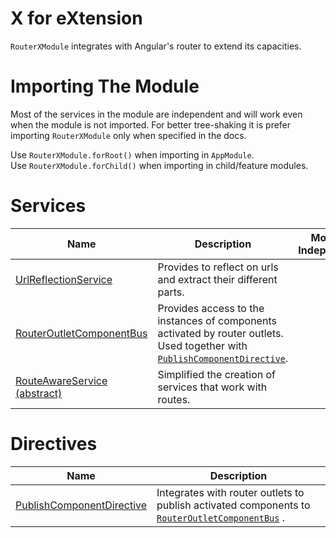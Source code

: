 # X for eXtension
`RouterXModule` integrates with Angular's router to extend its capacities.

# Importing The Module
Most of the services in the module are independent and will work even when the module is not imported. For better tree-shaking it is prefer importing `RouterXModule` only when specified in the docs.

Use `RouterXModule.forRoot()` when importing in `AppModule`.  
Use `RouterXModule.forChild()` when importing in child/feature modules.

# Services

| Name                                                                        | Description                                                                                                                                                                     | Module Independent                                               |
|-----------------------------------------------------------------------------|---------------------------------------------------------------------------------------------------------------------------------------------------------------------------------|:----------------------------------------------------------------:|
| [UrlReflectionService](/Modules/RouterXModule/UrlReflectionService)         | Provides to reflect on urls and extract their different parts.                                                                                                                  | ✔                                                               |
| [RouterOutletComponentBus](/Modules/RouterXModule/RouterOutletComponentBus) | Provides access to the instances of components activated by router outlets. Used together with [`PublishComponentDirective`](/Modules/RouterXModule/PublishComponentDirective). | [❕](/Modules/RouterXModule/RouterOutletComponentBus#How-to-use) |
| [RouteAwareService (abstract)](LINK)                                        | Simplified the creation of services that work with routes.                                                                                                                      | ✔                                                               |

# Directives

| Name                                                                          | Description                                                                                                                                       |
|-------------------------------------------------------------------------------|---------------------------------------------------------------------------------------------------------------------------------------------------|
| [PublishComponentDirective](/Modules/RouterXModule/PublishComponentDirective) | Integrates with router outlets to publish activated components to [`RouterOutletComponentBus`](/Modules/RouterXModule/RouterOutletComponentBus) . |
